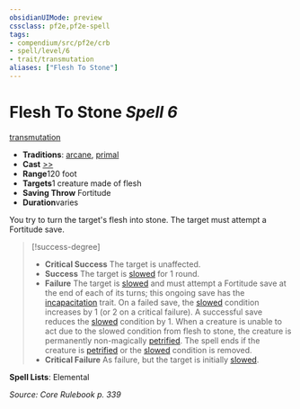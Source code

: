 ```yaml
---
obsidianUIMode: preview
cssclass: pf2e,pf2e-spell
tags:
- compendium/src/pf2e/crb
- spell/level/6
- trait/transmutation
aliases: ["Flesh To Stone"]
---
```

# Flesh To Stone *Spell 6*   
[transmutation](../../rules/traits/transmutation.md)  

- **Traditions**: [arcane](../../rules/traits/arcane.md), [primal](../../rules/traits/primal.md)
- **Cast** [>>](../../rules/core-rulebook/chapter-9-playing-the-game.md#Actions "Two-Action") 
- **Range**120 foot
- **Targets**1 creature made of flesh
- **Saving Throw** Fortitude
- **Duration**varies

You try to turn the target's flesh into stone. The target must attempt a Fortitude save.

> [!success-degree] 
> - **Critical Success** The target is unaffected.
> - **Success** The target is [slowed](../../rules/conditions.md#Slowed) for 1 round.
> - **Failure** The target is [slowed](../../rules/conditions.md#Slowed) and must attempt a Fortitude save at the end of each of its turns; this ongoing save has the [incapacitation](../../rules/traits/incapacitation.md) trait. On a failed save, the [slowed](../../rules/conditions.md#Slowed) condition increases by 1 (or 2 on a critical failure). A successful save reduces the [slowed](../../rules/conditions.md#Slowed) condition by 1. When a creature is unable to act due to the slowed condition from flesh to stone, the creature is permanently non-magically [petrified](../../rules/conditions.md#Petrified). The spell ends if the creature is [petrified](../../rules/conditions.md#Petrified) or the [slowed](../../rules/conditions.md#Slowed) condition is removed.
> - **Critical Failure** As failure, but the target is initially [slowed](../../rules/conditions.md#Slowed).

**Spell Lists**: Elemental

*Source: Core Rulebook p. 339*